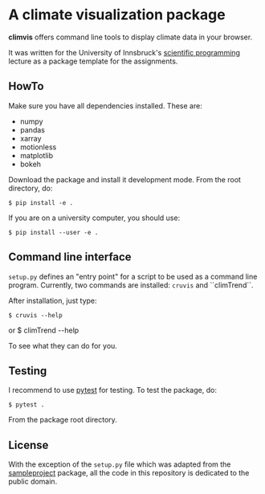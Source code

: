# A climate visualization package

**climvis** offers command line tools to display climate data in your browser.

It was written for the University of Innsbruck's
[scientific programming](http://fabienmaussion.info/scientific_programming)
lecture as a package template for the assignments.

## HowTo

Make sure you have all dependencies installed. These are:
- numpy
- pandas
- xarray
- motionless
- matplotlib
- bokeh

Download the package and install it development mode. From the root directory,
do:

    $ pip install -e .

If you are on a university computer, you should use:

    $ pip install --user -e .

## Command line interface

``setup.py`` defines an "entry point" for a script to be used as a
command line program. Currently, two commands are installed: ``cruvis`` and ``climTrend´´.

After installation, just type:

    $ cruvis --help
    
or
    $ climTrend --help

To see what they can do for you.

## Testing

I recommend to use [pytest](https://docs.pytest.org) for testing. To test
the package, do:

    $ pytest .

From the package root directory.


## License

With the exception of the ``setup.py`` file which was adapted from the
[sampleproject](https://github.com/pypa/sampleproject) package, all the
code in this repository is dedicated to the public domain.
